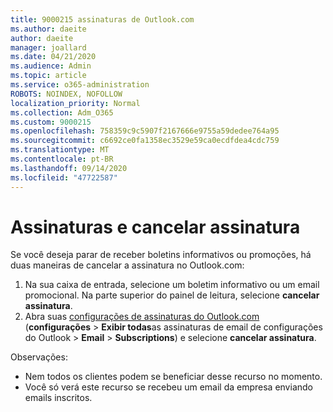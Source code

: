 ```yaml
---
title: 9000215 assinaturas de Outlook.com
ms.author: daeite
author: daeite
manager: joallard
ms.date: 04/21/2020
ms.audience: Admin
ms.topic: article
ms.service: o365-administration
ROBOTS: NOINDEX, NOFOLLOW
localization_priority: Normal
ms.collection: Adm_O365
ms.custom: 9000215
ms.openlocfilehash: 758359c9c5907f2167666e9755a59dedee764a95
ms.sourcegitcommit: c6692ce0fa1358ec3529e59ca0ecdfdea4cdc759
ms.translationtype: MT
ms.contentlocale: pt-BR
ms.lasthandoff: 09/14/2020
ms.locfileid: "47722587"
---
```

# <a name="subscriptions-and-unsubscribing"></a>Assinaturas e cancelar assinatura

Se você deseja parar de receber boletins informativos ou promoções, há duas maneiras de cancelar a assinatura no Outlook.com:

1. Na sua caixa de entrada, selecione um boletim informativo ou um email promocional. Na parte superior do painel de leitura, selecione **cancelar assinatura**.
2. Abra suas [configurações de assinaturas do Outlook.com](https://outlook.live.com/mail/options/mail/brandsSubscriptions) (**configurações**  >  **Exibir todas**as assinaturas de email de configurações do Outlook  >  **Email**  >  **Subscriptions**) e selecione **cancelar assinatura**.

Observações:

- Nem todos os clientes podem se beneficiar desse recurso no momento.
- Você só verá este recurso se recebeu um email da empresa enviando emails inscritos.
